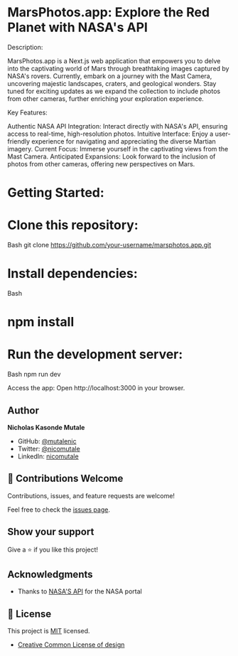 # MarsPhotos.app: Explore the Red Planet with NASA's API

Description:

MarsPhotos.app is a Next.js web application that empowers you to delve into the captivating world of Mars through breathtaking images captured by NASA's rovers. Currently, embark on a journey with the Mast Camera, uncovering majestic landscapes, craters, and geological wonders. Stay tuned for exciting updates as we expand the collection to include photos from other cameras, further enriching your exploration experience.

Key Features:

Authentic NASA API Integration: Interact directly with NASA's API, ensuring access to real-time, high-resolution photos.
Intuitive Interface: Enjoy a user-friendly experience for navigating and appreciating the diverse Martian imagery.
Current Focus: Immerse yourself in the captivating views from the Mast Camera.
Anticipated Expansions: Look forward to the inclusion of photos from other cameras, offering new perspectives on Mars.

# Getting Started:

# Clone this repository:
Bash
git clone https://github.com/your-username/marsphotos.app.git


# Install dependencies:
Bash

# npm install

# Run the development server:
Bash
npm run dev

Access the app: Open http://localhost:3000 in your browser.

## Author

**Nicholas Kasonde Mutale**

- GitHub: [@mutalenic](https://github.com/mutalenic)
- Twitter: [@nicomutale](https://twitter.com/nicomutale)
- LinkedIn: [nicomutale](https://linkedin.com/in/nicomutale)

## 🤝 Contributions Welcome

Contributions, issues, and feature requests are welcome!

Feel free to check the [issues page](https://github.com/Mutalenic/mars-photo-gallery/issues).

## Show your support

Give a ⭐️ if you like this project!

## Acknowledgments

- Thanks to [NASA'S API](https://api.nasa.gov/) for the NASA portal

## 📝 License

This project is [MIT](./MIT.md) licensed.
* [Creative Common License of design](https://creativecommons.org/licenses/by-nc/4.0/)